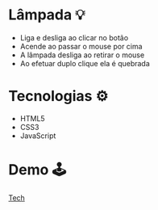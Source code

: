 # Lâmpada 💡

- Liga e desliga ao clicar no botão
- Acende ao passar o mouse por cima
- A lâmpada desliga ao retirar o mouse
- Ao efetuar duplo clique ela é quebrada


# Tecnologias ⚙️

- HTML5
- CSS3
- JavaScript


# Demo 🕹️
[Tech](https://izabellaloyse.github.io/lampada-js/)
